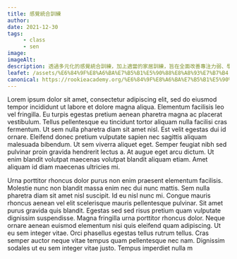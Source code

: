 ```yaml
---
title: 感覺統合訓練
author:
date: 2021-12-30
tags: 
     - class
     - sen
image:
imageAlt:
description: 透過多元化的感覺統合訓練，加上適當的家居訓練，旨在全面改善專注力弱、學習困難、情緒及情緒失控、自傷及攻擊行為等情況，陪伴孩子們度過黃金訓練期。
leafet: /assets/%E6%84%9F%E8%A6%BA%E7%B5%B1%E5%90%88%E8%A8%93%E7%B7%B4.pdf
canonical: https://rookieacademy.org/%E6%84%9F%E8%A6%BA%E7%B5%B1%E5%90%88%E8%A8%93%E7%B7%B4/
---
```




Lorem ipsum dolor sit amet, consectetur adipiscing elit, sed do eiusmod tempor incididunt ut labore et dolore magna aliqua. Elementum facilisis leo vel fringilla. Eu turpis egestas pretium aenean pharetra magna ac placerat vestibulum. Tellus pellentesque eu tincidunt tortor aliquam nulla facilisi cras fermentum. Ut sem nulla pharetra diam sit amet nisl. Est velit egestas dui id ornare. Eleifend donec pretium vulputate sapien nec sagittis aliquam malesuada bibendum. Ut sem viverra aliquet eget. Semper feugiat nibh sed pulvinar proin gravida hendrerit lectus a. At augue eget arcu dictum. Ut enim blandit volutpat maecenas volutpat blandit aliquam etiam. Amet aliquam id diam maecenas ultricies mi.

Urna porttitor rhoncus dolor purus non enim praesent elementum facilisis. Molestie nunc non blandit massa enim nec dui nunc mattis. Sem nulla pharetra diam sit amet nisl suscipit. Id eu nisl nunc mi. Congue mauris rhoncus aenean vel elit scelerisque mauris pellentesque pulvinar. Sit amet purus gravida quis blandit. Egestas sed sed risus pretium quam vulputate dignissim suspendisse. Magna fringilla urna porttitor rhoncus dolor. Neque ornare aenean euismod elementum nisi quis eleifend quam adipiscing. Ut eu sem integer vitae. Orci phasellus egestas tellus rutrum tellus. Cras semper auctor neque vitae tempus quam pellentesque nec nam. Dignissim sodales ut eu sem integer vitae justo. Tempus imperdiet nulla m